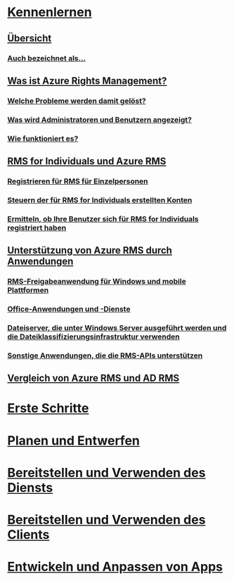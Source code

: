 # [Kennenlernen](azure-rights-management.md)
## [Übersicht](azure-rights-management.md)
### [Auch bezeichnet als...](azure-rms-aka.md)
## [Was ist Azure Rights Management?](what-is-azure-rms.md)
### [Welche Probleme werden damit gelöst?](azure-rms-problems-it-solves.md)
### [Was wird Administratoren und Benutzern angezeigt?](what-admins-users-see.md)
### [Wie funktioniert es?](how-does-it-work.md)
## [RMS for Individuals und Azure RMS](rms-for-individuals.md)
### [Registrieren für RMS für Einzelpersonen](rms-for-individuals-user-sign-up.md)
### [Steuern der für RMS for Individuals erstellten Konten](rms-for-individuals-take-control.md)
### [Ermitteln, ob Ihre Benutzer sich für RMS for Individuals registriert haben](rms-for-individuals-identify-sign-up.md)
## [Unterstützung von Azure RMS durch Anwendungen](applications-support.md)
### [RMS-Freigabeanwendung für Windows und mobile Plattformen](sharing-app-support.md)
### [Office-Anwendungen und -Dienste](office-apps-services-support.md)
### [Dateiserver, die unter Windows Server ausgeführt werden und die Dateiklassifizierungsinfrastruktur verwenden](file-server-support.md)
### [Sonstige Anwendungen, die die RMS-APIs unterstützen](api-support.md)
## [Vergleich von Azure RMS und AD RMS](compare-azure-rms-ad-rms.md)
# [Erste Schritte](/rights-management/get-started/requirements-azure-rms)
# [Planen und Entwerfen](/rights-management/plan-design/deployment-roadmap)
# [Bereitstellen und Verwenden des Diensts](/rights-management/deploy-use/activate-service)
# [Bereitstellen und Verwenden des Clients](/rights-management/rms-client/use-client)
# [Entwickeln und Anpassen von Apps](/rights-management/develop/developers-guide)


<!--HONumber=Apr16_HO4-->


